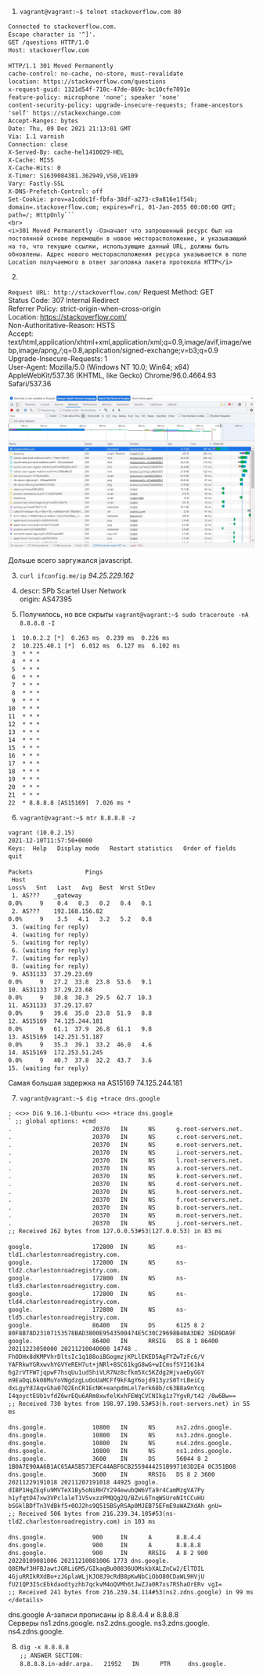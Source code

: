 1. `vagrant@vagrant:~$ telnet stackoverflow.com 80`
```Trying 151.101.65.69...
Connected to stackoverflow.com.
Escape character is '^]'.
GET /questions HTTP/1.0
Host: stackoverflow.com

HTTP/1.1 301 Moved Permanently
cache-control: no-cache, no-store, must-revalidate
location: https://stackoverflow.com/questions
x-request-guid: 1321d54f-710c-47de-869c-bc10cfe7091e
feature-policy: microphone 'none'; speaker 'none'
content-security-policy: upgrade-insecure-requests; frame-ancestors 'self' https://stackexchange.com
Accept-Ranges: bytes
Date: Thu, 09 Dec 2021 21:13:01 GMT
Via: 1.1 varnish
Connection: close
X-Served-By: cache-hel1410029-HEL
X-Cache: MISS
X-Cache-Hits: 0
X-Timer: S1639084381.362949,VS0,VE109
Vary: Fastly-SSL
X-DNS-Prefetch-Control: off
Set-Cookie: prov=a1cddc1f-fbfa-38df-a273-c9a816e1f54b; domain=.stackoverflow.com; expires=Fri, 01-Jan-2055 00:00:00 GMT; path=/; HttpOnly```
<br>
<i>301 Moved Permanently -Означает что запрошенный ресурс был на постоянной основе перемещён в новое месторасположение, и указывающий на то, что текущие ссылки, использующие данный URL, должны быть обновлены. Адрес нового месторасположения ресурса указывается в поле Location получаемого в ответ заголовка пакета протокола HTTP</i>
```

2.
`Request URL: http://stackoverflow.com/`
  Request Method: GET <br>
  Status Code: 307 Internal Redirect<br>
  Referrer Policy: strict-origin-when-cross-origin<br>
  Location: https://stackoverflow.com/<br>
  Non-Authoritative-Reason: HSTS<br>
  Accept: text/html,application/xhtml+xml,application/xml;q=0.9,image/avif,image/webp,image/apng,*/*;q=0.8,application/signed-exchange;v=b3;q=0.9<br>
  Upgrade-Insecure-Requests: 1<br>
  User-Agent: Mozilla/5.0 (Windows NT 10.0; Win64; x64) AppleWebKit/537.36 (KHTML, like Gecko) Chrome/96.0.4664.93 Safari/537.36 <br>
  
![11](https://github.com/a-khov/devops-netology/raw/main/Homework/3.6/8.jpg)

Дольше всего заргужался javascript.

3. `curl ifconfig.me/ip` 
    <i>94.25.229.162</i>

4.  descr:          SPb Scartel User Network<br>
    origin:         AS47395

5. Получилось, но все скрыты 
`vagrant@vagrant:~$ sudo traceroute -nA 8.8.8.8 -I`
```traceroute to 8.8.8.8 (8.8.8.8), 30 hops max, 60 byte packets
 1  10.0.2.2 [*]  0.263 ms  0.239 ms  0.226 ms
 2  10.225.40.1 [*]  6.012 ms  6.127 ms  6.102 ms
 3  * * *
 4  * * *
 5  * * *
 6  * * *
 7  * * *
 8  * * *
 9  * * *
10  * * *
11  * * *
12  * * *
13  * * *
14  * * *
15  * * *
16  * * *
17  * * *
18  * * *
19  * * *
20  * * *
21  * * *
22  * 8.8.8.8 [AS15169]  7.026 ms * 
``` 
6. `vagrant@vagrant:~$ mtr 8.8.8.8 -z` 

```                                                 My traceroute  [v0.93]
vagrant (10.0.2.15)                                                                            2021-12-10T11:57:50+0000
Keys:  Help   Display mode   Restart statistics   Order of fields   quit
                                                                               Packets               Pings
 Host                                                                        Loss%   Snt   Last   Avg  Best  Wrst StDev 
 1. AS???    _gateway                                                         0.0%     9    0.4   0.3   0.2   0.4   0.1
 2. AS???    192.168.156.82                                                   0.0%     9    3.5   4.1   3.2   5.2   0.8
 3. (waiting for reply)
 4. (waiting for reply)
 5. (waiting for reply)
 6. (waiting for reply)
 7. (waiting for reply)
 8. (waiting for reply)
 9. AS31133  37.29.23.69                                                      0.0%     9   27.2  33.8  23.8  53.6   9.1
10. AS31133  37.29.23.68                                                      0.0%     9   30.8  38.3  29.5  62.7  10.3
11. AS31133  37.29.17.87                                                      0.0%     9   39.6  35.0  23.8  51.9   8.8
12. AS15169  74.125.244.181                                                   0.0%     9   61.1  37.9  26.8  61.1   9.8
13. AS15169  142.251.51.187                                                   0.0%     9   35.3  39.1  33.2  46.0   4.6
14. AS15169  172.253.51.245                                                   0.0%     9   40.7  37.8  32.2  43.7   3.6
15. (waiting for reply) 
``` 
Самая большая задержка на AS15169 74.125.244.181 

7. `vagrant@vagrant:~$ dig +trace dns.google`
``` 
; <<>> DiG 9.16.1-Ubuntu <<>> +trace dns.google
` ;; global options: +cmd
.                       20370   IN      NS      g.root-servers.net.
.                       20370   IN      NS      c.root-servers.net.
.                       20370   IN      NS      e.root-servers.net.
.                       20370   IN      NS      i.root-servers.net.
.                       20370   IN      NS      l.root-servers.net.
.                       20370   IN      NS      a.root-servers.net.
.                       20370   IN      NS      k.root-servers.net.
.                       20370   IN      NS      d.root-servers.net.
.                       20370   IN      NS      h.root-servers.net.
.                       20370   IN      NS      f.root-servers.net.
.                       20370   IN      NS      b.root-servers.net.
.                       20370   IN      NS      m.root-servers.net.
.                       20370   IN      NS      j.root-servers.net.
;; Received 262 bytes from 127.0.0.53#53(127.0.0.53) in 83 ms

google.                 172800  IN      NS      ns-tld1.charlestonroadregistry.com.
google.                 172800  IN      NS      ns-tld2.charlestonroadregistry.com.
google.                 172800  IN      NS      ns-tld3.charlestonroadregistry.com.
google.                 172800  IN      NS      ns-tld4.charlestonroadregistry.com.
google.                 172800  IN      NS      ns-tld5.charlestonroadregistry.com.
google.                 86400   IN      DS      6125 8 2 80F8B78D23107153578BAD3800E9543500474E5C30C29698B40A3DB2 3ED9DA9F
google.                 86400   IN      RRSIG   DS 8 1 86400 20211223050000 20211210040000 14748 . FhODHx8dKMPVhrDltsIc1q188oiBGogmzjKPLlEKED5AgFYZwTzFc6/V YAFRkwYGRxwvhYGVYeREH7ut+jNRl+8SC61kgG8wG+wICmsfSYI161k4 6g2rVTFWTjqpwF7hsqUu1udShiVLR7Nz8cfkm5Xc5KZdg2HjvaeDyGGY m9EaDqL6k08MuYoVNgdzgLuOoUaMCFf9kFAgY6ojd913yzS0TrLBeiCy dxLgyYdJAqvGha07Q2EnCR1EcNK+eanpdmLel7erk68b/c63B8a9nYcq I4qoyctEUb1vfdZ6wrEQu6ARm8xwfelKxhFEWqCVCNIkg1z7YgvR/t42 /8w6Bw==
;; Received 730 bytes from 198.97.190.53#53(h.root-servers.net) in 55 ms

dns.google.             10800   IN      NS      ns2.zdns.google.
dns.google.             10800   IN      NS      ns3.zdns.google.
dns.google.             10800   IN      NS      ns4.zdns.google.
dns.google.             10800   IN      NS      ns1.zdns.google.
dns.google.             3600    IN      DS      56044 8 2 1B0A7E90AA6B1AC65AA5B573EFC44ABF6CB2559444251B997103D2E4 0C351B08
dns.google.             3600    IN      RRSIG   DS 8 2 3600 20211229191018 20211207191018 44925 google. dIBP1HqZEqFu9MVTeX1By5oNiRH7Y294ewubQW6VTa9r4CamMzgVA7Py h1yfqtO47xw3VPclaleT1V5vxzzPMQQg2Q/BZvL6TnqWSUreNItCCuHU bSGklBDfTn3VdBkf5+0OJ2hs9Q515BSyRSAp0MJEB75EFmE9aWAZXdAh gnU=
;; Received 506 bytes from 216.239.34.105#53(ns-tld2.charlestonroadregistry.com) in 103 ms

dns.google.             900     IN      A       8.8.4.4
dns.google.             900     IN      A       8.8.8.8
dns.google.             900     IN      RRSIG   A 8 2 900 20220109081006 20211210081006 1773 dns.google. Q8EMwf3HFBJawtJGRLi6M5/GIkaqBu00836UOMskbXALZnCw2/ElTDIL 4GjuRRIkRXdBo+zJGplaWLjKJO8J9cRdB8pKwNbCiObO80CDaWL9HVjU fU21QP3IScEbkdaodtyzhb7qckvM4oQVMh6tJwZJa0R7xs7RShaOrERv vgI=
;; Received 241 bytes from 216.239.34.114#53(ns2.zdns.google) in 99 ms </details>
``` 
dns.google A-записи прописаны ip 8.8.4.4 и 8.8.8.8  
Серверы ns1.zdns.google. ns2.zdns.google. ns3.zdns.google. ns4.zdns.google. 

8. `dig -x 8.8.8.8` <br>
`;; ANSWER SECTION:` <br>
`8.8.8.8.in-addr.arpa.   21952   IN      PTR     dns.google.` <br>
